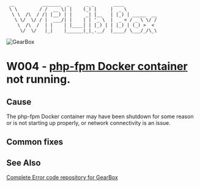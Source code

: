 ```
 __          _______  _      _ _       ____
 \ \        / /  __ \| |    (_) |     |  _ \
  \ \  /\  / /| |__) | |     _| |__   | |_) | _____  __
   \ \/  \/ / |  ___/| |    | | '_ \  |  _ < / _ \ \/ /
    \  /\  /  | |    | |____| | |_) | | |_) | (_) >  <
     \/  \/   |_|    |______|_|_.__/  |____/ \___/_/\_\
```

![GearBox](https://github.com/gearboxworks/box-scripts/blob/master/docs/GearBox-100x.png)

# W004 - [php-fpm Docker container](https://github.com/gearboxworks/php-fpm-docker/) not running.

## Cause
The php-fpm Docker container may have been shutdown for some reason or is not starting up properly, or network connectivity is an issue.

## Common fixes

### 


## See Also
[Complete Error code repository for GearBox](https://github.com/gearboxworks/box-scripts/tree/master/docs/errors)

